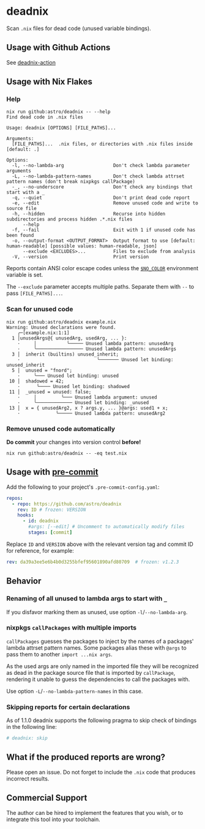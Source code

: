 # deadnix

Scan `.nix` files for dead code (unused variable bindings).

## Usage with Github Actions

See [deadnix-action](https://github.com/astro/deadnix-action)


## Usage with Nix Flakes

### Help

```console
nix run github:astro/deadnix -- --help
Find dead code in .nix files

Usage: deadnix [OPTIONS] [FILE_PATHS]...

Arguments:
  [FILE_PATHS]...  .nix files, or directories with .nix files inside [default: .]

Options:
  -l, --no-lambda-arg                  Don't check lambda parameter arguments
  -L, --no-lambda-pattern-names        Don't check lambda attrset pattern names (don't break nixpkgs callPackage)
  -_, --no-underscore                  Don't check any bindings that start with a _
  -q, --quiet                          Don't print dead code report
  -e, --edit                           Remove unused code and write to source file
  -h, --hidden                         Recurse into hidden subdirectories and process hidden .*.nix files
      --help
  -f, --fail                           Exit with 1 if unused code has been found
  -o, --output-format <OUTPUT_FORMAT>  Output format to use [default: human-readable] [possible values: human-readable, json]
      --exclude <EXCLUDES>...          Files to exclude from analysis
  -V, --version                        Print version
```

Reports contain ANSI color escape codes unless the
[`$NO_COLOR`](https://no-color.org/) environment variable is set.

The `--exclude` parameter accepts multiple paths. Separate them with
`--` to pass `[FILE_PATHS]...`.

### Scan for unused code

```console
nix run github:astro/deadnix example.nix
Warning: Unused declarations were found.
    ╭─[example.nix:1:1]
  1 │unusedArgs@{ unusedArg, usedArg, ... }:
    ·     │           ╰───── Unused lambda pattern: unusedArg
    ·     ╰───────────────── Unused lambda pattern: unusedArgs
  3 │  inherit (builtins) unused_inherit;
    ·                            ╰─────── Unused let binding: unused_inherit
  5 │  unused = "fnord";
    ·     ╰─── Unused let binding: unused
 10 │  shadowed = 42;
    ·      ╰──── Unused let binding: shadowed
 11 │  _unused = unused: false;
    ·     │         ╰─── Unused lambda argument: unused
    ·     ╰───────────── Unused let binding: _unused
 13 │  x = { unusedArg2, x ? args.y, ... }@args: used1 + x;
    ·             ╰───── Unused lambda pattern: unusedArg2
```


### Remove unused code automatically

**Do commit** your changes into version control **before!**

```console
nix run github:astro/deadnix -- -eq test.nix
```

## Usage with [pre-commit](https://pre-commit.com/)

Add the following to your project's `.pre-commit-config.yaml`:
```yaml
repos:
  - repo: https://github.com/astro/deadnix
    rev: ID # frozen: VERSION
    hooks:
      - id: deadnix
        #args: [--edit] # Uncomment to automatically modify files
        stages: [commit]
```

Replace `ID` and `VERSION` above with the relevant version tag and
commit ID for reference, for example:

```yaml
rev: da39a3ee5e6b4b0d3255bfef95601890afd80709  # frozen: v1.2.3
```

## Behavior

### Renaming of all unused to lambda args to start with `_`

If you disfavor marking them as unused, use option
`-l`/`--no-lambda-arg`.


### nixpkgs `callPackages` with multiple imports

`callPackages` guesses the packages to inject by the names of a
packages' lambda attrset pattern names. Some packages alias these with
`@args` to pass them to another `import ...nix args`.

As the used args are only named in the imported file they will be
recognized as dead in the package source file that is imported by
`callPackage`, rendering it unable to guess the dependencies to call
the packages with.

Use option `-L`/`--no-lambda-pattern-names` in this case.


### Skipping reports for certain declarations

As of 1.1.0 deadnix supports the following pragma to skip check of
bindings in the following line:

```nix
# deadnix: skip
```


## What if the produced reports are wrong?

Please open an issue. Do not forget to include the `.nix` code that
produces incorrect results.


## Commercial Support

The author can be hired to implement the features that you wish, or to
integrate this tool into your toolchain.
